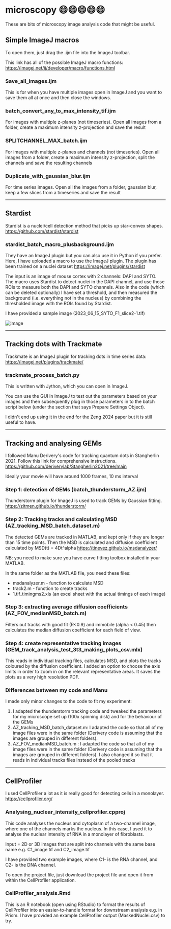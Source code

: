 # microscopy 😄😄😄😄😄

These are bits of microscopy image analysis code that might be useful. 


## Simple ImageJ macros

To open them, just drag the .ijm file into the ImageJ toolbar.

This link has all of the possible ImageJ macro functions: https://imagej.net/ij/developer/macro/functions.html 

### Save_all_images.ijm
This is for when you have multiple images open in ImageJ and you want to save them all at once and then close the windows. 

### batch_convert_any_to_max_intensity_tif.ijm
For images with multiple z-planes (not timeseries). Open all images from a folder, create a maximum intensity z-projection and save the result

### SPLITCHANNEL_MAX_batch.ijm
For images with multiple z-planes and channels (not timeseries). Open all images from a folder, create a maximum intensity z-projection, split the channels and save the resulting channels

### Duplicate_with_gaussian_blur.ijm
For time series images. Open all the images from a folder, gaussian blur, keep a few slices from a timeseries and save the result 

******************************************
## Stardist

Stardist is a nuclei/cell detection method that picks up star-convex shapes. https://github.com/stardist/stardist 

### stardist_batch_macro_plusbackground.ijm
They have an ImageJ plugin but you can also use it in Python if you prefer. Here, I have uploaded a macro to use the ImageJ plugin. The plugin has been trained on a nuclei dataset https://imagej.net/plugins/stardist

The input is an image of mouse cortex with 2 channels: DAPI and SYTO. The macro uses Stardist to detect nuclei in the DAPI channel, and use those ROIs to measure both the DAPI and SYTO channels. Also in the code (which can be deleted optionally) I have set a threshold, and then measured the background (i.e. everything not in the nucleus) by combining the thresholded image with the ROIs found by Stardist.  

I have provided a sample image (2023_06_15_SYTO_F1_slice2-1.tif)

![image](https://github.com/aiweizeng/microscopy/assets/65457201/99ad3d93-fdfb-49e5-8602-33c03224d144)

******************************************
## Tracking dots with Trackmate

Trackmate is an ImageJ plugin for tracking dots in time series data: https://imagej.net/plugins/trackmate/ 

### trackmate_process_batch.py

This is written with Jython, which you can open in ImageJ.

You can use the GUI in ImageJ to test out the parameters based on your images and then subsequently plug in those parameters in to the batch script below (under the section that says Prepare Settings Object). 

I didn't end up using it in the end for the Zeng 2024 paper but it is still useful to have. 

******************************************
## Tracking and analysing GEMs

I followed Manu Derivery's code for tracking quantum dots in Stangherlin 2021. Follow this link for comprehensive instructions.  https://github.com/deriverylab/Stangherlin2021/tree/main

Ideally your movie will have around 1000 frames, 10 ms interval 

### Step 1: detection of GEMs (batch_thunderstorm_AZ.ijm)
Thunderstorm plugin for ImageJ is used to track GEMs by Gaussian fitting. https://zitmen.github.io/thunderstorm/ 

### Step 2: Tracking tracks and calculating MSD (AZ_tracking_MSD_batch_dataset.m)
The detected GEMs are tracked in MATLAB, and kept only if they are longer than 15 time points. Then the MSD is calculated and diffusion coefficient calculated by MSD(t) = 4Dt^alpha
https://tinevez.github.io/msdanalyzer/

NB: you need to make sure you have curve fitting toolbox installed in your MATLAB. 

In the same folder as the MATLAB file, you need these files: 
- msdanalyzer.m - function to calculate MSD
- track2.m - function to create tracks 
- 1.tif_timingms2.xls (an excel sheet with the actual timings of each image)

### Step 3: extracting average diffusion coefficients (AZ_FOV_medianMSD_batch.m)
Filters out tracks with good fit (R<0.9) and immobile (alpha < 0.45) then calculates the median diffusion coefficient for each field of view. 

### Step 4: create representative tracking images (GEM_track_analysis_test_3t3_making_plots_csv.mlx)
This reads in individual tracking files, calculates MSD, and plots the tracks coloured by the diffusion coefficient. I added an option to choose the axis limits in order to zoom in on the relevant representative areas. It saves the plots as a very high resolution PDF. 

### Differences between my code and Manu 
I made only minor changes to the code to fit my experiment:
1. I adapted the thunderstorm tracking code and tweaked the parameters for my microscope set up (100x spinning disk) and for the behaviour of the GEMs
2. AZ_tracking_MSD_batch_dataset.m: I adapted the code so that all of my image files were in the same folder (Derivery code is assuming that the images are grouped in different folders).
3. AZ_FOV_medianMSD_batch.m : I adapted the code so that all of my image files were in the same folder (Derivery code is assuming that the images are grouped in different folders). I also changed it so that it reads in individual tracks files instead of the pooled tracks 

******************************************
## CellProfiler

I used CellProfiler a lot as it is really good for detecting cells in a monolayer. 
https://cellprofiler.org/ 

### Analysing_nuclear_intensity_cellprofiler.cpproj 
This code analyses the nucleus and cytoplasm of a two-channel image, where one of the channels marks the nucleus. In this case, I used it to analyse the nuclear intensity of RNA in a monolayer of fibroblasts. 

Input = 2D or 3D images that are split into channels with the same base name e.g. C1_image.tif and C2_image.tif 

I have provided two example images, where C1- is the RNA channel, and C2- is the DNA channel. 

To open the project file, just download the project file and open it from within the CellProfiler application. 

### CellProfiler_analysis.Rmd
This is an R notebook (open using RStudio) to format the results of CellProfiler into an easier-to-handle format for downstream analysis e.g. in Prism. I have provided an example CellProfiler output (MaskedNuclei.csv) to try. 



